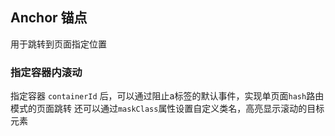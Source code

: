 <div class="demo-header">
<p class="overviewicon">
  <span class="wapi-business-anchor" />
</p>

## Anchor 锚点

<nova-uxlink widget-name="Anchor"></nova-uxlink>

用于跳转到页面指定位置

</div>

### 指定容器内滚动

指定容器 `containerId` 后，可以通过阻止a标签的默认事件，实现单页面`hash`路由模式的页面跳转
还可以通过`maskClass`属性设置自定义类名，高亮显示滚动的目标元素

<nova-demo-view link="anchor/set-container"></nova-demo-view>

<br>

<nova-attributes link="anchor"></nova-attributes>
